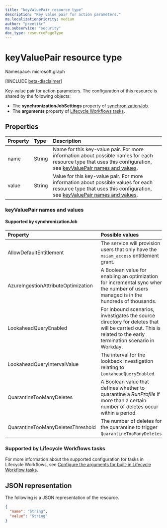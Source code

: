 ```yaml
---
title: "keyValuePair resource type"
description: "Key value pair for action parameters."
ms.localizationpriority: medium
author: "preetikr"
ms.subservice: "security"
doc_type: resourcePageType
---
```


# keyValuePair resource type

Namespace: microsoft.graph

[!INCLUDE [beta-disclaimer](../../includes/beta-disclaimer.md)]

Key-value pair for action parameters. The configuration of this resource is shared by the following objects:
+ The **synchronizationJobSettings** property of [synchronizationJob](synchronization-synchronizationjob.md).
+ The **arguments** property of [Lifecycle Workflows tasks](identitygovernance-task.md).

## Properties

| Property     | Type        | Description |
|:-------------|:------------|:------------|
|name|String|Name for this key-value pair. For more information about possible names for each resource type that uses this configuration, see [keyValuePair names and values](#keyvaluepair-names-and-values).|
|value|String|Value for this key-value pair. For more information about possible values for each resource type that uses this configuration, see [keyValuePair names and values](#keyvaluepair-names-and-values).|

### keyValuePair names and values

#### Supported by synchronizationJob

| Property | Possible values |
|:-|:-|
| AllowDefaultEntitlement |  The service will provision users that only have the `msiam_access` entitlement grant. |
| AzureIngestionAttributeOptimization | A Boolean value for enabling an optimization for incremental sync when the number of users managed is in the hundreds of thousands. |
| LookaheadQueryEnabled |  For inbound scenarios, investigates the source directory for deletes that will be carried out. This is related to the early termination scenario in Workday.|
| LookaheadQueryIntervalValue | The interval for the lookback investigation relating to `LookaheadQueryEnabled`. |
| QuarantineTooManyDeletes | A Boolean value that defines whether to quarantine a _RunProfile_ if more than a certain number of deletes occur within a period. |
| QuarantineTooManyDeletesThreshold | The number of deletes for the quarantine to trigger `QuarantineTooManyDeletes`. |

### Supported by Lifecycle Workflows tasks

For more information about the supported configuration for tasks in Lifecycle Workflows, see [Configure the arguments for built-in Lifecycle Workflow tasks](/graph/identitygovernance-lifecycleworkflows-task-arguments).


## JSON representation

The following is a JSON representation of the resource.

<!-- {
  "blockType": "resource",
  "optionalProperties": [

  ],
  "@odata.type": "microsoft.graph.keyValuePair",
  "baseType": null
}-->

```json
{
  "name": "String",
  "value": "String"
}
```

<!-- uuid: 16cd6b66-4b1a-43a1-adaf-3a886856ed98
2019-02-04 14:57:30 UTC -->
<!-- {
  "type": "#page.annotation",
  "description": "keyValuePair resource",
  "keywords": "",
  "section": "documentation",
  "tocPath": ""
}-->

